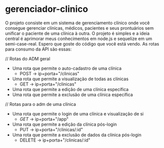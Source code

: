 # gerenciador-clinico
O projeto consiste em um sistema de gerenciamento clínico onde você consegue gerenciar clínicas, médicos, pacientes e seus prontuários sem unificar o paciente de uma clínica à outra. 
O projeto é simples e a ideia central é aprimorar meus conhecimentos em node.js e sequelize em um semi-case-real. Espero que goste do código que você está vendo. As rotas para consumo da API são essas: 

// Rotas do ADM geral
  - Uma rota que permite o auto-cadastro de uma clínica
    - POST -> ip+porta+"/clinicas"
  - Uma rota que permite a visualização de todas as clínicas
    - GET -> ip+porta+"/clinicas"
  - Uma rota que permite a edição de uma clínica específica
  - Uma rota que permite a exclusão de uma clínica específica
  
// Rotas para o adm de uma clínica
  - Uma rota que permite o login de uma clínica e visualização de si
    - *GET* -> ip+porta+"/app"
  - Uma rota que permite a edição da clínica pós-login
    - PUT -> ip+porta+"/clinicas/:id"
  - Uma rota que permite a exclusão de dados da clínica pós-login
    - DELETE -> ip+porta+"/clinicas/:id"
